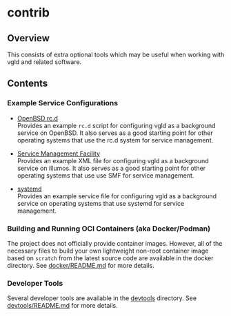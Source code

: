 contrib
=======

## Overview

This consists of extra optional tools which may be useful when working with vgld
and related software.

## Contents

### Example Service Configurations

- [OpenBSD rc.d](services/rc.d/vgld)  
  Provides an example `rc.d` script for configuring vgld as a background service
  on OpenBSD.  It also serves as a good starting point for other operating
  systems that use the rc.d system for service management.

- [Service Management Facility](services/smf/vgld.xml)  
  Provides an example XML file for configuring vgld as a background service on
  illumos.  It also serves as a good starting point for other operating systems
  that use use SMF for service management.

- [systemd](services/systemd/vgld.service)  
  Provides an example service file for configuring vgld as a background service
  on operating systems that use systemd for service management.

### Building and Running OCI Containers (aka Docker/Podman)

The project does not officially provide container images.  However, all of the
necessary files to build your own lightweight non-root container image based on
`scratch` from the latest source code are available in the docker directory.
See [docker/README.md](./docker/README.md) for more details.

### Developer Tools

Several developer tools are available in the [devtools](./devtools) directory.  See
[devtools/README.md](./devtools/README.md) for more details.


